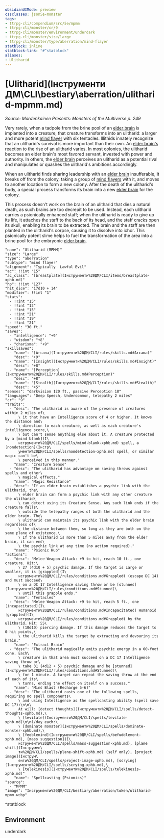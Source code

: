 ```yaml
---
obsidianUIMode: preview
cssclasses: json5e-monster
tags:
- ttrpg-cli/compendium/src/5e/mpmm
- ttrpg-cli/monster/cr/9
- ttrpg-cli/monster/environment/underdark
- ttrpg-cli/monster/size/large
- ttrpg-cli/monster/type/aberration/mind-flayer
statblock: inline
statblock-link: "#^statblock"
aliases:
- Ulitharid
---
```

# [Ulitharid](Інструменти ДМ\CLI\bestiary\aberration/ulitharid-mpmm.md)
*Source: Mordenkainen Presents: Monsters of the Multiverse p. 249*  

Very rarely, when a tadpole from the brine pool of an [elder brain](Інструменти%20ДМ/CLI/bestiary/aberration/elder-brain-mpmm.md) is implanted into a creature, that creature transforms into an ulitharid: a larger and more potent [mind flayer](Інструменти%20ДМ/CLI/bestiary/aberration/mind-flayer-xmm.md) with six tentacles. Illithids innately recognize that an ulitharid's survival is more important than their own. An [elder brain's](Інструменти%20ДМ/CLI/bestiary/aberration/elder-brain-mpmm.md) reaction to the rise of an ulitharid varies. In most colonies, the ulitharid becomes an elder brain's most favored servant, invested with power and authority. In others, the [elder brain](Інструменти%20ДМ/CLI/bestiary/aberration/elder-brain-mpmm.md) perceives an ulitharid as a potential rival and manipulates or quashes the ulitharid's ambitions accordingly.

When an ulitharid finds sharing leadership with an [elder brain](Інструменти%20ДМ/CLI/bestiary/aberration/elder-brain-mpmm.md) insufferable, it breaks off from the colony, taking a group of [mind flayers](Інструменти%20ДМ/CLI/bestiary/aberration/mind-flayer-xmm.md) with it, and moves to another location to form a new colony. After the death of the ulitharid's body, a special process transforms its brain into a new [elder brain](Інструменти%20ДМ/CLI/bestiary/aberration/elder-brain-mpmm.md) for the colony.

This process doesn't work on the brain of an ulitharid that dies a natural death, as such brains are too decrepit to be used. Instead, each ulitharid carries a psionically enhanced staff; when the ulitharid is ready to give up its life, it attaches the staff to the back of its head, and the staff cracks open its skull, enabling its brain to be extracted. The brain and the staff are then planted in the ulitharid's corpse, causing it to dissolve into ichor. This psionically potent slime helps to fuel the transformation of the area into a brine pool for the embryonic [elder brain](Інструменти%20ДМ/CLI/bestiary/aberration/elder-brain-mpmm.md).

```statblock
"name": "Ulitharid (MPMM)"
"size": "Large"
"type": "aberration"
"subtype": "mind flayer"
"alignment": "Typically  Lawful Evil"
"ac": !!int "15"
"ac_class": "[breastplate](Інструменти%20ДМ/CLI/items/breastplate-xphb.md)"
"hp": !!int "127"
"hit_dice": "17d10 + 14"
"modifier": !!int "1"
"stats":
  - !!int "15"
  - !!int "12"
  - !!int "15"
  - !!int "21"
  - !!int "19"
  - !!int "21"
"speed": "30 ft."
"saves":
  - "intelligence": "+9"
  - "wisdom": "+8"
  - "charisma": "+9"
"skillsaves":
  - "name": "[Arcana](Інструменти%20ДМ/CLI/rules/skills.md#Arcana)"
    "desc": "+9"
  - "name": "[Insight](Інструменти%20ДМ/CLI/rules/skills.md#Insight)"
    "desc": "+8"
  - "name": "[Perception](Інструменти%20ДМ/CLI/rules/skills.md#Perception)"
    "desc": "+8"
  - "name": "[Stealth](Інструменти%20ДМ/CLI/rules/skills.md#Stealth)"
    "desc": "+5"
"senses": "darkvision 120 ft., passive Perception 18"
"languages": "Deep Speech, Undercommon, telepathy 2 miles"
"cr": "9"
"traits":
  - "desc": "The ulitharid is aware of the presence of creatures within 2 miles of\
      \ it that have an Intelligence score of 4 or higher. It knows the distance and\
      \ direction to each creature, as well as each creature's intelligence score,\
      \ but can't sense anything else about it. A creature protected by a [mind blank](І\
      нструменти%20ДМ/CLI/spells/mind-blank-xphb.md) spell, a [nondetection](Інстр\
      ументи%20ДМ/CLI/spells/nondetection-xphb.md) spell, or similar magic can't be\
      \ perceived in this manner."
    "name": "Creature Sense"
  - "desc": "The ulitharid has advantage on saving throws against spells and other\
      \ magical effects."
    "name": "Magic Resistance"
  - "desc": "If an elder brain establishes a psychic link with the ulitharid, the\
      \ elder brain can form a psychic link with any other creature the ulitharid\
      \ can detect using its Creature Sense. Any such link ends if the creature falls\
      \ outside the telepathy ranges of both the ulitharid and the elder brain. The\
      \ ulitharid can maintain its psychic link with the elder brain regardless of\
      \ the distance between them, so long as they are both on the same plane of existence.\
      \ If the ulitharid is more than 5 miles away from the elder brain, it can end\
      \ the psychic link at any time (no action required)."
    "name": "Psionic Hub"
"actions":
  - "desc": "Melee Weapon Attack: +9 to hit, reach 10 ft., one creature. Hit:\
      \ 27 (4d10 + 5) psychic damage. If the target is Large or smaller, it is [grappled](І\
      нструменти%20ДМ/CLI/rules/conditions.md#Grappled) (escape DC 14) and must succeed\
      \ on a DC 17 Intelligence saving throw or be [stunned](Інструменти%20ДМ/CLI/rules/conditions.md#Stunned)\
      \ until this grapple ends."
    "name": "Tentacles"
  - "desc": "Melee Weapon Attack: +9 to hit, reach 5 ft., one [incapacitated](І\
      нструменти%20ДМ/CLI/rules/conditions.md#Incapacitated) Humanoid [grappled](І\
      нструменти%20ДМ/CLI/rules/conditions.md#Grappled) by the ulitharid. Hit: 55\
      \ (10d10) piercing damage. If this damage reduces the target to 0 hit points,\
      \ the ulitharid kills the target by extracting and devouring its brain."
    "name": "Extract Brain"
  - "desc": "The ulitharid magically emits psychic energy in a 60-foot cone. Each\
      \ creature in that area must succeed on a DC 17 Intelligence saving throw or\
      \ take 31 (4d12 + 5) psychic damage and be [stunned](Інструменти%20ДМ/CLI/rules/conditions.md#Stunned)\
      \ for 1 minute. A target can repeat the saving throw at the end of each of its\
      \ turns, ending the effect on itself on a success."
    "name": "Mind Blast (Recharge 5-6)"
  - "desc": "The ulitharid casts one of the following spells, requiring no spell components\
      \ and using Intelligence as the spellcasting ability (spell save DC 17):\n\n\
      At will: [detect thoughts](Інструменти%20ДМ/CLI/spells/detect-thoughts-xphb.md),\
      \ [levitate](Інструменти%20ДМ/CLI/spells/levitate-xphb.md)\n\n1/day each:\
      \ [dominate monster](Інструменти%20ДМ/CLI/spells/dominate-monster-xphb.md),\
      \ [feeblemind](Інструменти%20ДМ/CLI/spells/befuddlement-xphb.md), [mass suggestion](І\
      нструменти%20ДМ/CLI/spells/mass-suggestion-xphb.md), [plane shift](Інструмен\
      ти%20ДМ/CLI/spells/plane-shift-xphb.md) (self only), [project image](Інструм\
      енти%20ДМ/CLI/spells/project-image-xphb.md), [scrying](Інструменти%20ДМ/CLI/spells/scrying-xphb.md),\
      \ [telekinesis](Інструменти%20ДМ/CLI/spells/telekinesis-xphb.md)"
    "name": "Spellcasting (Psionics)"
"source":
  - "MPMM"
"image": "Інструменти%20ДМ/CLI/bestiary/aberration/token/ulitharid-mpmm.webp"
```
^statblock

## Environment

underdark